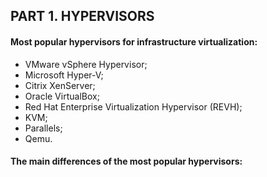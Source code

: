 ## PART 1. HYPERVISORS
#### Most popular hypervisors for infrastructure virtualization:<br/>
- VMware vSphere Hypervisor;
- Microsoft Hyper-V;
- Citrix XenServer;
- Oracle VirtualBox;
- Red Hat Enterprise Virtualization Hypervisor (REVH);
- KVM;
- Parallels;
- Qemu.

#### The main differences of the most popular hypervisors:<br/>
